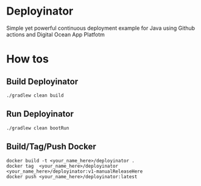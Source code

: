 # Deployinator

Simple yet powerful continuous deployment example for Java using Github actions and Digital Ocean App Platfotm

# How tos
## Build Deployinator
```shell
./gradlew clean build
```

## Run Deployinator
```shell
./gradlew clean bootRun
```

## Build/Tag/Push Docker
```shell
docker build -t <your_name_here>/deployinator .
docker tag  <your_name_here>/deployinator <your_name_here>/deployinator:v1-manualReleaseHere
docker push <your_name_here>/deployinator:latest
```
